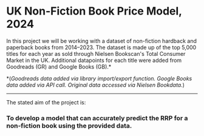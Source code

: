 # UK Non-Fiction Book Price Model, 2024

In this project we will be working with a dataset of non-fiction hardback and paperback books from 2014&ndash;2023. The dataset is made up of the top 5,000 titles for each year as sold through Nielsen Bookscan's Total Consumer Market in the UK. Additional datapoints for each title were added from Goodreads (GR) and Google Books (GB).*

*(*Goodreads data added via library import/export function. Google Books data added via API call. Original data accessed via Nielsen Bookdata.*)

- - -

The stated aim of the project is:

### To develop a model that can accurately predict the RRP for a non-fiction book using the provided data.
